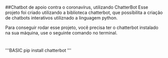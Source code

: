 ##Chatbot de apoio contra o coronavírus, utilizando ChatterBot
Esse projeto foi criado utilizando a biblioteca chatterbot, que possíbilita a criação de chatbots interativos utiliznado a linguagem python.

Para conseguir rodar esse projeto, você precisa ter o chatterbot instalado na sua máquina, use o seguinte comando no terminal.
#
'''BASIC
pip install chatterbot
'''
